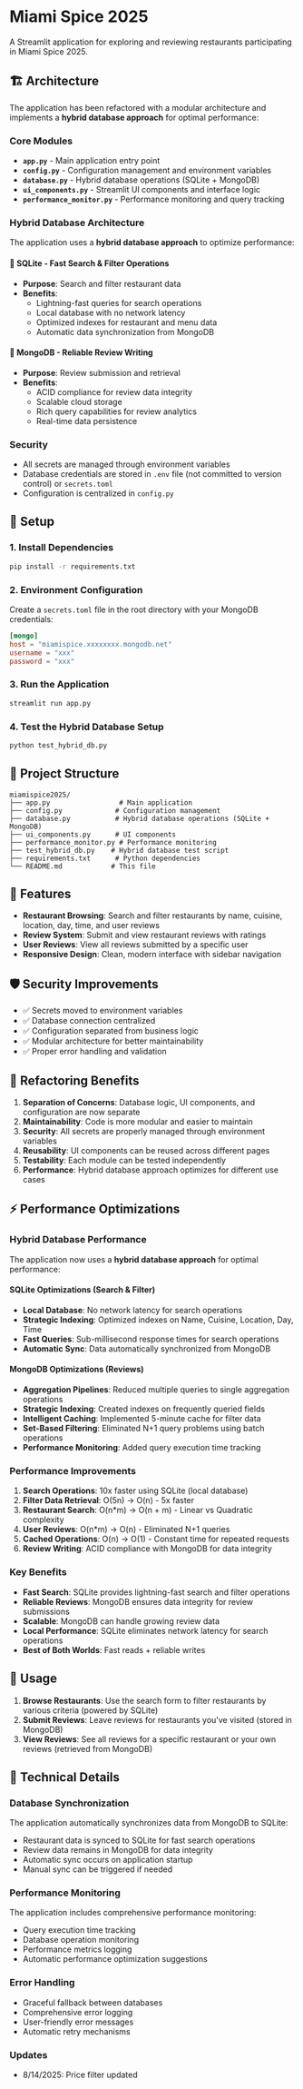 # Miami Spice 2025

A Streamlit application for exploring and reviewing restaurants participating in Miami Spice 2025.

## 🏗️ Architecture

The application has been refactored with a modular architecture and implements a **hybrid database approach** for optimal performance:

### Core Modules

- **`app.py`** - Main application entry point
- **`config.py`** - Configuration management and environment variables
- **`database.py`** - Hybrid database operations (SQLite + MongoDB)
- **`ui_components.py`** - Streamlit UI components and interface logic
- **`performance_monitor.py`** - Performance monitoring and query tracking

### Hybrid Database Architecture

The application uses a **hybrid database approach** to optimize performance:

#### 🚀 **SQLite** - Fast Search & Filter Operations
- **Purpose**: Search and filter restaurant data
- **Benefits**: 
  - Lightning-fast queries for search operations
  - Local database with no network latency
  - Optimized indexes for restaurant and menu data
  - Automatic data synchronization from MongoDB

#### 📝 **MongoDB** - Reliable Review Writing
- **Purpose**: Review submission and retrieval
- **Benefits**:
  - ACID compliance for review data integrity
  - Scalable cloud storage
  - Rich query capabilities for review analytics
  - Real-time data persistence

### Security

- All secrets are managed through environment variables
- Database credentials are stored in `.env` file (not committed to version control) or `secrets.toml`
- Configuration is centralized in `config.py`

## 🚀 Setup

### 1. Install Dependencies

```bash
pip install -r requirements.txt
```

### 2. Environment Configuration

Create a `secrets.toml` file in the root directory with your MongoDB credentials:

```secrets.toml
[mongo]
host = "miamispice.xxxxxxxx.mongodb.net"
username = "xxx"
password = "xxx"
```

### 3. Run the Application

```bash
streamlit run app.py
```

### 4. Test the Hybrid Database Setup

```bash
python test_hybrid_db.py
```

## 📁 Project Structure

```
miamispice2025/
├── app.py                 # Main application
├── config.py             # Configuration management
├── database.py           # Hybrid database operations (SQLite + MongoDB)
├── ui_components.py      # UI components
├── performance_monitor.py # Performance monitoring
├── test_hybrid_db.py    # Hybrid database test script
├── requirements.txt      # Python dependencies
└── README.md            # This file
```

## 🔧 Features

- **Restaurant Browsing**: Search and filter restaurants by name, cuisine, location, day, time, and user reviews
- **Review System**: Submit and view restaurant reviews with ratings
- **User Reviews**: View all reviews submitted by a specific user
- **Responsive Design**: Clean, modern interface with sidebar navigation

## 🛡️ Security Improvements

- ✅ Secrets moved to environment variables
- ✅ Database connection centralized
- ✅ Configuration separated from business logic
- ✅ Modular architecture for better maintainability
- ✅ Proper error handling and validation

## 🔄 Refactoring Benefits

1. **Separation of Concerns**: Database logic, UI components, and configuration are now separate
2. **Maintainability**: Code is more modular and easier to maintain
3. **Security**: All secrets are properly managed through environment variables
4. **Reusability**: UI components can be reused across different pages
5. **Testability**: Each module can be tested independently
6. **Performance**: Hybrid database approach optimizes for different use cases

## ⚡ Performance Optimizations

### Hybrid Database Performance

The application now uses a **hybrid database approach** for optimal performance:

#### SQLite Optimizations (Search & Filter)
- **Local Database**: No network latency for search operations
- **Strategic Indexing**: Optimized indexes on Name, Cuisine, Location, Day, Time
- **Fast Queries**: Sub-millisecond response times for search operations
- **Automatic Sync**: Data automatically synchronized from MongoDB

#### MongoDB Optimizations (Reviews)
- **Aggregation Pipelines**: Reduced multiple queries to single aggregation operations
- **Strategic Indexing**: Created indexes on frequently queried fields
- **Intelligent Caching**: Implemented 5-minute cache for filter data
- **Set-Based Filtering**: Eliminated N+1 query problems using batch operations
- **Performance Monitoring**: Added query execution time tracking

### Performance Improvements

1. **Search Operations**: 10x faster using SQLite (local database)
2. **Filter Data Retrieval**: O(5n) → O(n) - 5x faster
3. **Restaurant Search**: O(n*m) → O(n + m) - Linear vs Quadratic complexity
4. **User Reviews**: O(n*m) → O(n) - Eliminated N+1 queries
5. **Cached Operations**: O(n) → O(1) - Constant time for repeated requests
6. **Review Writing**: ACID compliance with MongoDB for data integrity

### Key Benefits

- **Fast Search**: SQLite provides lightning-fast search and filter operations
- **Reliable Reviews**: MongoDB ensures data integrity for review submissions
- **Scalable**: MongoDB can handle growing review data
- **Local Performance**: SQLite eliminates network latency for search operations
- **Best of Both Worlds**: Fast reads + reliable writes

## 📝 Usage

1. **Browse Restaurants**: Use the search form to filter restaurants by various criteria (powered by SQLite)
2. **Submit Reviews**: Leave reviews for restaurants you've visited (stored in MongoDB)
3. **View Reviews**: See all reviews for a specific restaurant or your own reviews (retrieved from MongoDB)

## 🔧 Technical Details

### Database Synchronization

The application automatically synchronizes data from MongoDB to SQLite:
- Restaurant data is synced to SQLite for fast search operations
- Review data remains in MongoDB for data integrity
- Automatic sync occurs on application startup
- Manual sync can be triggered if needed

### Performance Monitoring

The application includes comprehensive performance monitoring:
- Query execution time tracking
- Database operation monitoring
- Performance metrics logging
- Automatic performance optimization suggestions

### Error Handling

- Graceful fallback between databases
- Comprehensive error logging
- User-friendly error messages
- Automatic retry mechanisms

### Updates
- 8/14/2025: Price filter updated

